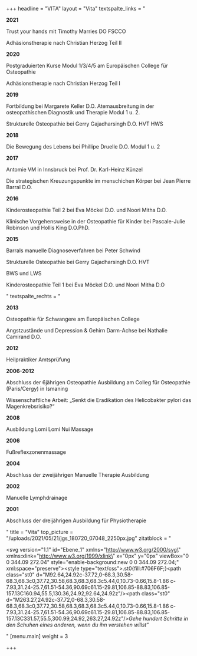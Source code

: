 +++
headline = "VITA"
layout = "Vita"
textspalte_links = "<p><strong>2021</strong></p><p>Trust your hands mit Timothy Marries DO FSCCO</p><p>Adhäsionstherapie nach Christian Herzog Teil II</p><p><strong>2020</strong></p><p>Postgraduierten Kurse Modul 1/3/4/5 am Europäischen College für Osteopathie</p><p>Adhäsionstherapie nach Christian Herzog Teil I</p><p><strong>2019</strong></p><p>Fortbildung bei Margarete Keller D.O. Atemausbreitung in der osteopathischen Diagnostik und Therapie Modul 1 u. 2.</p><p>Strukturelle Osteopathie bei Gerry Gajadharsingh D.O. HVT HWS</p><p><strong>2018</strong></p><p>Die Bewegung des Lebens bei Phillipe Druelle D.O. Modul 1 u. 2</p><p><strong>2017</strong></p><p>Antomie VM in Innsbruck bei Prof. Dr. Karl-Heinz Künzel</p><p>Die strategischen Kreuzungspunkte im menschichen Körper bei Jean Pierre Barral D.O.</p><p><strong>2016</strong></p><p>Kinderosteopathie Teil 2 bei Eva Möckel D.O. und Noori Mitha D.O.</p><p>Klinische Vorgehensweise in der Osteopathie für Kinder bei Pascale-Julie Robinson und Hollis King D.O.PhD.</p><p><strong>2015</strong></p><p>Barrals manuelle Diagnoseverfahren bei Peter Schwind</p><p>Strukturelle Osteopathie bei Gerry Gajadharsingh D.O. HVT</p><p>BWS und LWS</p><p>Kinderosteopathie Teil 1 bei Eva Möckel D.O. und Noori Mitha D.O</p>"
textspalte_rechts = "<p><strong>2013</strong></p><p>Osteopathie für Schwangere am Europäischen College</p><p>Angstzustände und Depression &amp; Gehirn Darm-Achse bei Nathalie Camirand D.O.</p><p><strong>2012</strong></p><p>Heilpraktiker Amtsprüfung</p><p><strong>2006-2012</strong></p><p>Abschluss der 6jährigen Osteopathie Ausbildung am Colleg für Osteopathie (Paris/Cergy) in Ismaning</p><p>Wissenschaftliche Arbeit: „Senkt die Eradikation des Helicobakter pylori das Magenkrebsrisiko?“</p><p><strong>2008</strong></p><p>Ausbildung Lomi Lomi Nui Massage</p><p><strong>2006</strong></p><p>Fußreflexzonenmassage</p><p><strong>2004</strong></p><p>Abschluss der zweijährigen Manuelle Therapie Ausbildung</p><p><strong>2002</strong></p><p>Manuelle Lymphdrainage</p><p><strong>2001</strong></p><p>Abschluss der dreijährigen Ausbildung für Physiotherapie</p>"
title = "Vita"
top_picture = "/uploads/2021/05/21/jgs_180720_07048_2250px.jpg"
zitatblock = "<p><svg version=\"1.1\" id=\"Ebene_1\" xmlns=\"http://www.w3.org/2000/svg\" xmlns:xlink=\"http://www.w3.org/1999/xlink\" x=\"0px\" y=\"0px\" viewBox=\"0 0 344.09 272.04\" style=\"enable-background:new 0 0 344.09 272.04;\" xml:space=\"preserve\"><style type=\"text/css\">.st0{fill:#706F6F;}</style><g><path class=\"st0\" d=\"M92.64,24.92c-37.72,0-68.3,30.58-68.3,68.3c0,37.72,30.58,68.3,68.3,68.3c5.44,0,10.73-0.66,15.8-1.86 c-7.93,31.24-25.7,61.51-54.36,90.69c61.15-29.81,106.85-88.83,106.85-157.13C160.94,55.5,130.36,24.92,92.64,24.92z\"/><path class=\"st0\" d=\"M263.27,24.92c-37.72,0-68.3,30.58-68.3,68.3c0,37.72,30.58,68.3,68.3,68.3c5.44,0,10.73-0.66,15.8-1.86 c-7.93,31.24-25.7,61.51-54.36,90.69c61.15-29.81,106.85-88.83,106.85-157.13C331.57,55.5,300.99,24.92,263.27,24.92z\"/></g></svg><i>Gehe hundert Schritte in den Schuhen eines anderen, wenn du ihn verstehen willst“</i></p>"
[menu.main]
weight = 3

+++
